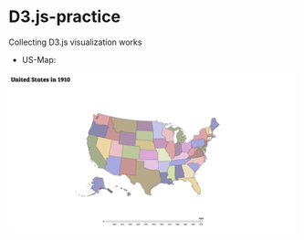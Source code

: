 # D3.js-practice
Collecting D3.js visualization works
- US-Map:
<img width="840" alt="Screen Shot 2023-08-31 at 11 21 04 AM" src="https://github.com/Rsirp0c/D3-practice/blob/main/US-map/static/Screenshot.png">
